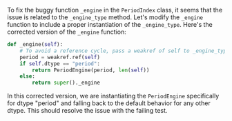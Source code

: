 To fix the buggy function `_engine` in the `PeriodIndex` class, it seems that the issue is related to the `_engine_type` method. Let's modify the `_engine` function to include a proper instantiation of the `_engine_type`. Here's the corrected version of the `_engine` function:

```python
def _engine(self):
    # To avoid a reference cycle, pass a weakref of self to _engine_type.
    period = weakref.ref(self)
    if self.dtype == "period":
        return PeriodEngine(period, len(self))
    else:
        return super()._engine
```

In this corrected version, we are instantiating the `PeriodEngine` specifically for dtype "period" and falling back to the default behavior for any other dtype. This should resolve the issue with the failing test.